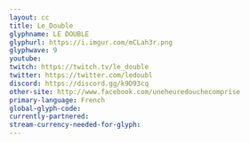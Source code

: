 ```yaml
---
layout: cc
title: Le_Double 
glyphname: LE DOUBLE
glyphurl: https://i.imgur.com/mCLah3r.png
glyphwave: 9
youtube: 
twitch: https://twitch.tv/le_double
twitter: https://twitter.com/ledoubl
discord: https://discord.gg/k9D93cq
other-site: http://www.facebook.com/uneheuredouchecomprise
primary-language: French
global-glyph-code: 
currently-partnered: 
stream-currency-needed-for-glyph: 
---
```


